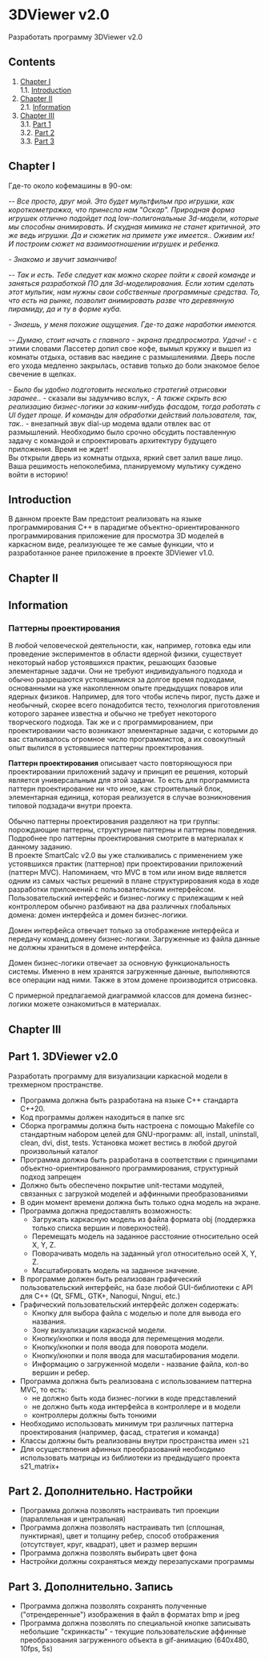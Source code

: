 # 3DViewer v2.0

Разработать программу 3DViewer v2.0


## Contents

1. [Chapter I](#chapter-i) \
    1.1. [Introduction](#introduction)
2. [Chapter II](#chapter-ii) \
    2.1. [Information](#information)
3. [Chapter III](#chapter-iii) \
    3.1. [Part 1](#part-1-3dviewer-v20) \
    3.2. [Part 2](#part-2-дополнительно-настройки) \
    3.3. [Part 3](#part-3-дополнительно-запись) 


## Chapter I

Где-то около кофемашины в 90-ом:

*-- Все просто, друг мой. Это будет мультфильм про игрушки, как короткометражка, что принесла нам "Оскар". Природная форма игрушек отлично подойдет под low-полигональные 3d-модели, которые мы способны анимировать. И скудная мимика не станет критичной, это же ведь игрушки. Да и сюжетик на примете уже имеется.. Оживим их! И построим сюжет на взаимоотношении игрушек и ребенка.*

*- Знакомо и звучит заманчиво!*

*-- Так и есть. Тебе следует как можно скорее пойти к своей команде и заняться разработкой ПО для 3d-моделирования. Если хотим сделать этот мультик, нам нужны свои собственные программные средства. То, что есть на рынке, позволит анимировать разве что деревянную пирамиду, да и ту в форме куба.*

*- Знаешь, у меня похожие ощущения. Где-то даже наработки имеются.*

*-- Думаю, стоит начать с главного - экрана предпросмотра. Удачи!* - с этими словами Лассетер допил свое кофе, вымыл кружку и вышел из комнаты отдыха, оставив вас наедине с размышлениями. Дверь после его ухода медленно закрылась, оставив только до боли знакомое белое свечение в щелках.

*- Было бы удобно подготовить несколько стратегий отрисовки заранее..* - сказали вы задумчиво вслух, - *А также скрыть всю реализацию бизнес-логики за каким-нибудь фасадом, тогда работать с UI будет проще. И команды для обработки действий пользователя, так, так..* - внезапный звук dial-up модема вдали отвлек вас от размышлений. Необходимо было срочно обсудить поставленную задачу с командой и спроектировать архитектуру будущего приложения. Время не ждет! \
Вы открыли дверь из комнаты отдыха, яркий свет залил ваше лицо. Ваша решимость непоколебима, планируемому мультику суждено войти в историю!

## Introduction

В данном проекте Вам предстоит реализовать на языке программирования С++ в парадигме объектно-ориентированного программирования приложение для просмотра 3D моделей в каркасном виде, реализующее те же самые функции, что и разработанное ранее приложение в проекте 3DViewer v1.0.


## Chapter II

## Information

### Паттерны проектирования

В любой человеческой деятельности, как, например, готовка еды или проведение экспериментов в области ядерной физики, существует некоторый набор устоявшихся практик, решающих базовые элементарные задачи. Они не требуют индивидуального подхода и обычно разрешаются устоявшимися за долгое время подходами, основанными на уже накопленном опыте предыдущих поваров или ядерных физиков. Например, для того чтобы испечь пирог, пусть даже и необычный, скорее всего понадобится тесто, технология приготовления которого заранее известна и обычно не требует некоторого творческого подхода. Так же и с программированием, при проектировании часто возникают элементарные задачи, с которыми до вас сталкивалось огромное число программистов, а их совокупный опыт вылился в устоявшиеся паттерны проектирования.

**Паттерн проектирования** описывает часто повторяющуюся при проектировании приложений задачу и принцип ее решения, который является универсальным для этой задачи. То есть для программиста паттерн проектирование ни что иное, как строительный блок, элементарная единица, которая реализуется в случае возникновения типовой подзадачи внутри проекта.

Обычно паттерны проектирования разделяют на три группы: порождающие паттерны, структурные паттерны и паттерны поведения. Подробнее про паттерны проектирования смотрите в материалах к данному заданию. \
В проекте SmartCalc v2.0 вы уже сталкивались с применением уже устоявшихся практик (паттернов) при проектировании приложений (паттерн MVC). Напоминаем, что MVC в том или ином виде является одним из самых частых решений в плане структурирования кода в ходе разработки приложений с пользовательским интерфейсом. Пользовательский интерфейс и бизнес-логику с прилежащим к ней контроллером обычно разбивают на два различных глобальных домена: домен интерфейса и домен бизнес-логики.

Домен интерфейса отвечает только за отображение интерфейса и передачу команд домену бизнес-логики. Загруженные из файла данные не должны храниться в домене интерфейса.

Домен бизнес-логики отвечает за основную функциональность системы. Именно в нем хранятся загруженные данные, выполняются все операции над ними. Также в этом домене производится отрисовка.

С примерной предлагаемой диаграммой классов для домена бизнес-логики можете ознакомиться в материалах.


## Chapter III

## Part 1. 3DViewer v2.0

Разработать программу для визуализации каркасной модели в трехмерном пространстве.

- Программа должна быть разработана на языке C++ стандарта C++20. 
- Код программы должен находиться в папке src 
- Сборка программы должна быть настроена с помощью Makefile со стандартным набором целей для GNU-программ: all, install, uninstall, clean, dvi, dist, tests. Установка может вестись в любой другой произвольный каталог 
- Программа должна быть разработана в соответствии с принципами объектно-ориентированного программирования, структурный подход запрещен
- Должно быть обеспечено покрытие unit-тестами модулей, связанных с загрузкой моделей и аффинными преобразованиями
- В один момент времени должна быть только одна модель на экране.
- Программа должна предоставлять возможность:
    - Загружать каркасную модель из файла формата obj (поддержка только списка вершин и поверхностей).
    - Перемещать модель на заданное расстояние относительно осей X, Y, Z.
    - Поворачивать модель на заданный угол относительно осей X, Y, Z.
    - Масштабировать модель на заданное значение.
- В программе должен быть реализован графический пользовательский интерфейс, на базе любой GUI-библиотеки с API для C++ (Qt, SFML, GTK+, Nanogui, Nngui, etc.)
- Графический пользовательский интерфейс должен содержать:
    - Кнопку для выбора файла с моделью и поле для вывода его названия.
    - Зону визуализации каркасной модели.
    - Кнопку/кнопки и поля ввода для перемещения модели. 
    - Кнопку/кнопки и поля ввода для поворота модели. 
    - Кнопку/кнопки и поля ввода для масштабирования модели.  
    - Информацию о загруженной модели - название файла, кол-во вершин и ребер.
- Программа должна быть реализована с использованием паттерна MVC, то есть:
    - не должно быть кода бизнес-логики в коде представлений
    - не должно быть кода интерфейса в контроллере и в модели
    - контроллеры должны быть тонкими
- Необходимо использовать минимум три различных паттерна проектирования (например, фасад, стратегия и команда)
- Классы должны быть реализованы внутри пространства имен `s21`
- Для осуществления афинных преобразований необходимо использовать матрицы из библиотеки из предыдущего проекта s21_matrix+

## Part 2. Дополнительно. Настройки

- Программа должна позволять настраивать тип проекции (параллельная и центральная)
- Программа должна позволять настраивать тип (сплошная, пунктирная), цвет и толщину ребер, способ отображения (отсутствует, круг, квадрат), цвет и размер вершин
- Программа должна позволять выбирать цвет фона
- Настройки должны сохраняться между перезапусками программы

## Part 3. Дополнительно. Запись
 
- Программа должна позволять сохранять полученные ("отрендеренные") изображения в файл в форматах bmp и jpeg
- Программа должна позволять по специальной кнопке записывать небольшие "скринкасты" - текущие пользовательские аффинные преобразования загруженного объекта в gif-анимацию (640x480, 10fps, 5s)
